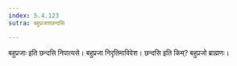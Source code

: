 ```yaml
---
index: 5.4.123
sutra: बहुप्रजाश्छन्दसि

---
```

बहुप्रजाः इति छन्दसि निपात्यसे। बहुप्रजा निरृतिमाविवेश। छन्दसि इति किम्? बहुप्रजो ब्राह्मणः।